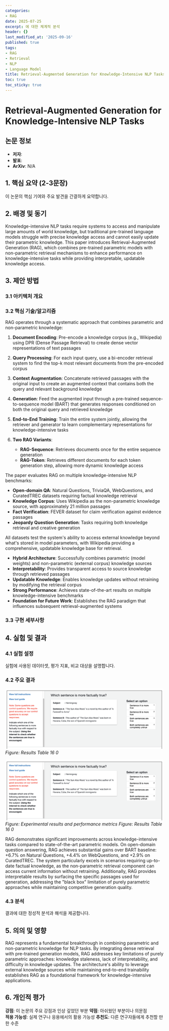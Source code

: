 ```yaml
---
categories:
- RAG
date: 2025-07-25
excerpt: 에 대한 체계적 분석
header: {}
last_modified_at: '2025-09-16'
published: true
tags:
- RAG
- Retrieval
- NLP
- Language Model
title: Retrieval-Augmented Generation for Knowledge-Intensive NLP Tasks
toc: true
toc_sticky: true
---
```


# Retrieval-Augmented Generation for Knowledge-Intensive NLP Tasks

## 논문 정보
- **저자**: 
- **발표**: 
- **ArXiv**: N/A

## 1. 핵심 요약 (2-3문장)
이 논문의 핵심 기여와 주요 발견을 간결하게 요약합니다.

## 2. 배경 및 동기
Knowledge-intensive NLP tasks require systems to access and manipulate large amounts of world knowledge, but traditional pre-trained language models struggle with precise knowledge access and cannot easily update their parametric knowledge. This paper introduces Retrieval-Augmented Generation (RAG), which combines pre-trained parametric models with non-parametric retrieval mechanisms to enhance performance on knowledge-intensive tasks while providing interpretable, updatable knowledge access.

## 3. 제안 방법

### 3.1 아키텍처 개요


### 3.2 핵심 기술/알고리즘
RAG operates through a systematic approach that combines parametric and non-parametric knowledge:

1. **Document Encoding**: Pre-encode a knowledge corpus (e.g., Wikipedia) using DPR (Dense Passage Retrieval) to create dense vector representations of text passages

2. **Query Processing**: For each input query, use a bi-encoder retrieval system to find the top-k most relevant documents from the pre-encoded corpus

3. **Context Augmentation**: Concatenate retrieved passages with the original input to create an augmented context that contains both the query and relevant background knowledge

4. **Generation**: Feed the augmented input through a pre-trained sequence-to-sequence model (BART) that generates responses conditioned on both the original query and retrieved knowledge

5. **End-to-End Training**: Train the entire system jointly, allowing the retriever and generator to learn complementary representations for knowledge-intensive tasks

6. **Two RAG Variants**:
   - **RAG-Sequence**: Retrieves documents once for the entire sequence generation
   - **RAG-Token**: Retrieves different documents for each token generation step, allowing more dynamic knowledge access



The paper evaluates RAG on multiple knowledge-intensive NLP benchmarks:

- **Open-domain QA**: Natural Questions, TriviaQA, WebQuestions, and CuratedTREC datasets requiring factual knowledge retrieval
- **Knowledge Corpus**: Uses Wikipedia as the non-parametric knowledge source, with approximately 21 million passages
- **Fact Verification**: FEVER dataset for claim verification against evidence passages  
- **Jeopardy Question Generation**: Tasks requiring both knowledge retrieval and creative generation

All datasets test the system's ability to access external knowledge beyond what's stored in model parameters, with Wikipedia providing a comprehensive, updatable knowledge base for retrieval.







- **Hybrid Architecture**: Successfully combines parametric (model weights) and non-parametric (external corpus) knowledge sources
- **Interpretability**: Provides transparent access to source knowledge through retrieved passages
- **Updatable Knowledge**: Enables knowledge updates without retraining by modifying the retrieval corpus
- **Strong Performance**: Achieves state-of-the-art results on multiple knowledge-intensive benchmarks
- **Foundation for Future Work**: Establishes the RAG paradigm that influences subsequent retrieval-augmented systems

### 3.3 구현 세부사항


## 4. 실험 및 결과

### 4.1 실험 설정
실험에 사용된 데이터셋, 평가 지표, 비교 대상을 설명합니다.

### 4.2 주요 결과

![Results Table 16 0](/assets/images/paper/retrieval-augmented-generation-for-knowledge-intensive-nlp-tasks/results_table_16_0.png)
*Figure: Results Table 16 0*



![Results Table 16 0](/assets/images/paper/retrieval-augmented-generation-for-knowledge-intensive-nlp-tasks/results_table_16_0.png)
*Figure: Experimental results and performance metrics*
*Figure: Results Table 16 0*


RAG demonstrates significant improvements across knowledge-intensive tasks compared to state-of-the-art parametric models. On open-domain question answering, RAG achieves substantial gains over BART baseline: +6.7% on Natural Questions, +4.4% on WebQuestions, and +2.9% on CuratedTREC. The system particularly excels in scenarios requiring up-to-date factual knowledge, as the non-parametric retrieval component can access current information without retraining. Additionally, RAG provides interpretable results by surfacing the specific passages used for generation, addressing the "black box" limitation of purely parametric approaches while maintaining competitive generation quality.

### 4.3 분석
결과에 대한 정성적 분석과 해석을 제공합니다.

## 5. 의의 및 영향
RAG represents a fundamental breakthrough in combining parametric and non-parametric knowledge for NLP tasks. By integrating dense retrieval with pre-trained generation models, RAG addresses key limitations of purely parametric approaches: knowledge staleness, lack of interpretability, and difficulty in knowledge updates. The architecture's ability to leverage external knowledge sources while maintaining end-to-end trainability establishes RAG as a foundational framework for knowledge-intensive applications.

## 6. 개인적 평가

**강점**: 이 논문의 주요 강점과 인상 깊었던 부분
**약점**: 아쉬웠던 부분이나 의문점  
**적용 가능성**: 실제 연구나 응용에서의 활용 가능성
**추천도**: 다른 연구자들에게 추천할 만한 수준

